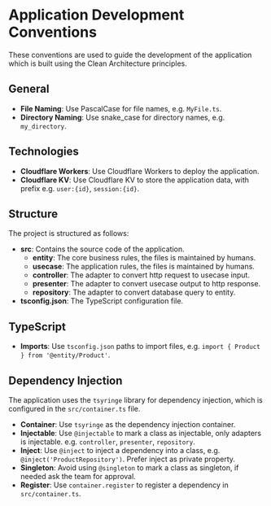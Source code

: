 Application Development Conventions
===

These conventions are used to guide the development of the application which is built using the Clean Architecture principles.

## General

- **File Naming**: Use PascalCase for file names, e.g. `MyFile.ts`.
- **Directory Naming**: Use snake_case for directory names, e.g. `my_directory`.

## Technologies

- **Cloudflare Workers**: Use Cloudflare Workers to deploy the application.
- **Cloudflare KV**: Use Cloudflare KV to store the application data, with prefix e.g. `user:{id}`, `session:{id}`.

## Structure

The project is structured as follows:

- **src**: Contains the source code of the application.
	- **entity**: The core business rules, the files is maintained by humans.
	- **usecase**: The application rules, the files is maintained by humans.
	- **controller**: The adapter to convert http request to usecase input.
	- **presenter**: The adapter to convert usecase output to http response.
	- **repository**: The adapter to convert database query to entity.
- **tsconfig.json**: The TypeScript configuration file.

## TypeScript

- **Imports**: Use `tsconfig.json` paths to import files, e.g. `import { Product } from '@entity/Product'`.

## Dependency Injection

The application uses the `tsyringe` library for dependency injection, which is configured in the `src/container.ts` file.

- **Container**: Use `tsyringe` as the dependency injection container.
- **Injectable**: Use `@injectable` to mark a class as injectable, only adapters is injectable. e.g. `controller`, `presenter`, `repository`.
- **Inject**: Use `@inject` to inject a dependency into a class, e.g. `@inject('ProductRepository')`. Prefer inject as private property.
- **Singleton**: Avoid using `@singleton` to mark a class as singleton, if needed ask the team for approval.
- **Register**: Use `container.register` to register a dependency in `src/container.ts`.
